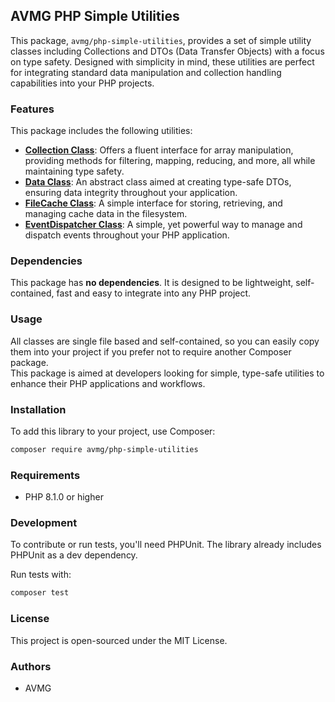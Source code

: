 ## AVMG PHP Simple Utilities

This package, `avmg/php-simple-utilities`, provides a set of simple utility classes including Collections and DTOs (Data Transfer Objects) with a focus on type safety. Designed with simplicity in mind, these utilities are perfect for integrating standard data manipulation and collection handling capabilities into your PHP projects.

### Features

This package includes the following utilities:

- **[Collection Class](docs/Collection.md)**: Offers a fluent interface for array manipulation, providing methods for filtering, mapping, reducing, and more, all while maintaining type safety.
- **[Data Class](docs/Data.md)**: An abstract class aimed at creating type-safe DTOs, ensuring data integrity throughout your application.
- **[FileCache Class](docs/FileCache.md)**: A simple interface for storing, retrieving, and managing cache data in the filesystem.
- **[EventDispatcher Class](docs/EventDispatcher.md)**: A simple, yet powerful way to manage and dispatch events throughout your PHP application.

### Dependencies

This package has **no dependenci*e*s**. It is designed to be lightweight, self-contained, fast and easy to integrate into any PHP project.

### Usage

All classes are single file based and self-contained, so you can easily copy them into your project if you prefer not to require another Composer package. <br />
This package is aimed at developers looking for simple, type-safe utilities to enhance their PHP applications and workflows.

### Installation

To add this library to your project, use Composer:

```bash
composer require avmg/php-simple-utilities
```

### Requirements

- PHP 8.1.0 or higher

### Development

To contribute or run tests, you'll need PHPUnit. The library already includes PHPUnit as a dev dependency.

Run tests with:

```bash
composer test
```

### License

This project is open-sourced under the MIT License.

### Authors

- AVMG
